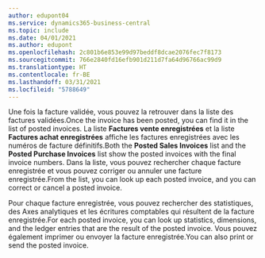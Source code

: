 ```yaml
---
author: edupont04
ms.service: dynamics365-business-central
ms.topic: include
ms.date: 04/01/2021
ms.author: edupont
ms.openlocfilehash: 2c801b6e853e99d97beddf8dcae2076fec7f8173
ms.sourcegitcommit: 766e2840fd16efb901d211d7fa64d96766ac99d9
ms.translationtype: HT
ms.contentlocale: fr-BE
ms.lasthandoff: 03/31/2021
ms.locfileid: "5788649"
---
```

<span data-ttu-id="6aef6-101">Une fois la facture validée, vous pouvez la retrouver dans la liste des factures validées.</span><span class="sxs-lookup"><span data-stu-id="6aef6-101">Once the invoice has been posted, you can find it in the list of posted invoices.</span></span> <span data-ttu-id="6aef6-102">La liste **Factures vente enregistrées** et la liste **Factures achat enregistrées** affiche les factures enregistrées avec les numéros de facture définitifs.</span><span class="sxs-lookup"><span data-stu-id="6aef6-102">Both the **Posted Sales Invoices** list and the **Posted Purchase Invoices** list show the posted invoices with the final invoice numbers.</span></span> <span data-ttu-id="6aef6-103">Dans la liste, vous pouvez rechercher chaque facture enregistrée et vous pouvez corriger ou annuler une facture enregistrée.</span><span class="sxs-lookup"><span data-stu-id="6aef6-103">From the list, you can look up each posted invoice, and you can correct or cancel a posted invoice.</span></span>  

<span data-ttu-id="6aef6-104">Pour chaque facture enregistrée, vous pouvez rechercher des statistiques, des Axes analytiques et les écritures comptables qui résultent de la facture enregistrée.</span><span class="sxs-lookup"><span data-stu-id="6aef6-104">For each posted invoice, you can look up statistics, dimensions, and the ledger entries that are the result of the posted invoice.</span></span> <span data-ttu-id="6aef6-105">Vous pouvez également imprimer ou envoyer la facture enregistrée.</span><span class="sxs-lookup"><span data-stu-id="6aef6-105">You can also print or send the posted invoice.</span></span>  

